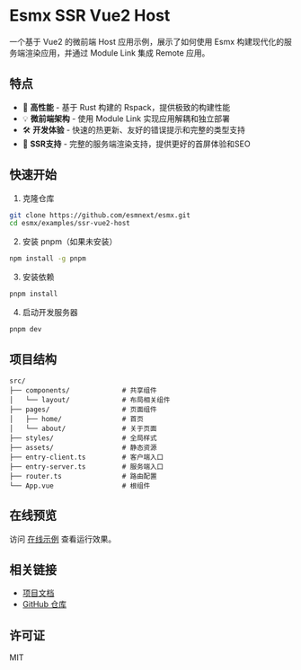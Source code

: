 # Esmx SSR Vue2 Host

一个基于 Vue2 的微前端 Host 应用示例，展示了如何使用 Esmx 构建现代化的服务端渲染应用，并通过 Module Link 集成 Remote 应用。

## 特点

- 🚀 **高性能** - 基于 Rust 构建的 Rspack，提供极致的构建性能
- 💡 **微前端架构** - 使用 Module Link 实现应用解耦和独立部署
- 🛠 **开发体验** - 快速的热更新、友好的错误提示和完整的类型支持
- 📱 **SSR支持** - 完整的服务端渲染支持，提供更好的首屏体验和SEO

## 快速开始

1. 克隆仓库
```bash
git clone https://github.com/esmnext/esmx.git
cd esmx/examples/ssr-vue2-host
```

2. 安装 pnpm（如果未安装）
```bash
npm install -g pnpm
```

3. 安装依赖
```bash
pnpm install
```

4. 启动开发服务器
```bash
pnpm dev
```

## 项目结构

```
src/
├── components/             # 共享组件
│   └── layout/             # 布局相关组件
├── pages/                  # 页面组件
│   ├── home/               # 首页
│   └── about/              # 关于页面
├── styles/                 # 全局样式
├── assets/                 # 静态资源
├── entry-client.ts         # 客户端入口
├── entry-server.ts         # 服务端入口
├── router.ts               # 路由配置
└── App.vue                 # 根组件
```

## 在线预览

访问 [在线示例](https://js-esm.github.io/esmx/ssr-vue2-host/) 查看运行效果。

## 相关链接

- [项目文档](https://js-esm.github.io/esmx/)
- [GitHub 仓库](https://github.com/esmnext/esmx)

## 许可证

MIT